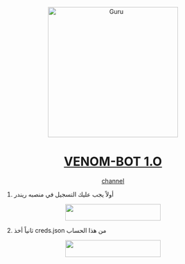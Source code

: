 <p align="center">  
  <a href="https://youtu.be/WcA7GZuaN0A">
    <img alt="Guru" height="300" src="https://telegra.ph/file/97467fa11f63cae0d3be8.jpg">
    <h1 align="center">VENOM-BOT 1.O</h1>
  </a>
</p>
<p align="center">
<a href="https://whatsapp.com/channel/0029VaQim2bAu3aPsRVaDq3v">channel</a>
<p/>

1. أولاً يجب عليك التسجيل في منصبه ريندر
    <br>
<p align="center"><a href="https://replit.com/signup"> <img src="https://img.shields.io/badge/Render%20Account-blue?style=for-the-badge&logo=Render" width="220" height="38.45"/></a></p>

2. ثانياً أخذ creds.json من هذا الحساب
    <br>
<p align="center"><a href="https://repl.it/github/Guru322/GURU-BOT"> <img src="https://img.shields.io/badge/venom%20Dcode-blue?style=for-the-badge&logo=replit" width="220" height="38.45"/></a></p>

